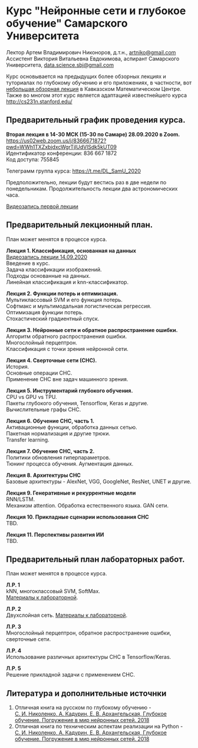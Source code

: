 # Курс "Нейронные сети и глубокое обучение" Самарского Университета
Лектор Артем Владимирович Никоноров, д.т.н., artniko@gmail.com  
Ассистент Виктория Витальевна Евдокимова, аспирант Самарского Университета, data.science.sbj@gmail.com


Курс основывается на предыдущих более обзорных лекциях и туториалах по глубокому обучению и его приложениях, в частности, вот [небольшая обзорная лекция](https://youtu.be/Gpq1PFUee88) в Кавказском Математическом Центре. Также во многом этот курс является адаптацией известнейшего курса http://cs231n.stanford.edu/  

## Предварительный график проведения курса.
**Вторая лекция в 14-30 МСК (15-30 по Самаре) 28.09.2020 в Zoom.**  
https://us02web.zoom.us/j/8366671872?pwd=WWh1TXZxbjdxcWgrTjlUdVlSdk5kUT09  
Идентификатор конференции: 836 667 1872  
Код доступа: 755845  


Телеграмм группа курса:
https://t.me/DL_SamU_2020

Предположительно, лекции будут вестись раз в две недели по понедельникам.
Продолжительность лекции два астрономических часа.

[Видеозапись первой лекции](https://www.youtube.com/watch?v=BKG1wEATYOU)


## Предварительный лекционный план.

План может менятся в процессе курса.  

**Лекция 1. Классификация, основанная на данных**   
[Видеозапись лекции 14.09.2020](https://www.youtube.com/watch?v=BKG1wEATYOU)  
Введение в курс.  
Задача классификации изображений.  
Подходы основанные на данных.  
Линейная классификация и knn-классификатор.  

**Лекция 2. Функции потерь и оптимизация.**  
Мультиклассовый SVM и его функция потерь.  
Софтмакс и мультимодальная логистическая регрессия.  
Оптимизация функции потерь.  
Стохастический градиентный спуск.  

**Лекция 3. Нейронные сети и обратное распространение ошибки.**  
Алгоритм обратного распространения ошибки.  
Многослойный перцептрон.  
Классификация с точки зрения нейронной сети.  

**Лекция 4. Сверточные сети (СНС).**  
История.  
Основные операции СНС.  
Применение СНС вне задач машинного зрения.  

**Лекция 5. Инструментарий глубокого обучения.**  
CPU vs GPU vs TPU.  
Пакеты глубокого обучения, Tensorflow, Keras и другие.  
Вычислительные графы СНС.  

**Лекция 6. Обучение СНС, часть 1.**  
Активационные функции, обработка данных сетью.  
Пакетная нормализация и другие трюки.  
Transfer learning.

**Лекция 7. Обучение СНС, часть 2.**  
Политики обновления гиперпараметров.  
Тюнинг процесса обучения.
Аугментация данных.  

**Лекция 8. Архитектуры СНС**  
Базовые архитектуры - AlexNet, VGG, GoogleNet, ResNet, UNET и другие.  

**Лекция 9. Генеративные и рекуррентные модели**  
RNN/LSTM.  
Механизм attention.
Обработка естественного языка.
GAN сети.

**Лекция 10. Прикладные сценарии использования СНС**  
TBD.  

**Лекция 11. Перспективы развития ИИ**  
TBD.  

## Предварительный план лабораторных работ.

План может менятся в процессе курса.  

**Л.Р. 1**  
kNN, многоклассовый SVM, SoftMax.  
[Материалы к лабораторной](https://github.com/da0c/DL_Course_SamU/blob/master/lab_1-2/assignment1.ipynb).

**Л.Р. 2**  
Двухслойная сеть.
[Материалы к лабораторной](https://github.com/da0c/DL_Course_SamU/blob/master/lab_1-2/assignment2.ipynb).

**Л.Р. 3**  
Многослойный перцептрон, обратное распространение ошибки, сверточные сети.

**Л.Р. 4**  
Использование различных архитектуры СНС в Tensorflow/Keras.

**Л.Р. 5**  
Решение прикладной задачи с применением СНС.



## Литература и дополнительные источнки  

1. Отличная книга на русском по глубокому обучению -  
[С. И. Николенко, А. Кадурин, Е. В. Архангельская, Глубокое обучение. Погружение в мир нейронных сетей. 2018](https://www.ozon.ru/context/detail/id/154415719/)  
2. Отличная книга по техническим аспектам реализации на Python -  
[С. И. Николенко, А. Кадурин, Е. В. Архангельская, Глубокое обучение. Погружение в мир нейронных сетей. 2018](https://www.ozon.ru/context/detail/id/154415719/)  





